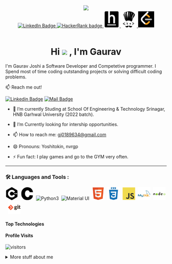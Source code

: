 <div id="header" align="center">
<img src="https://media.giphy.com/media/M9gbBd9nbDrOTu1Mqx/giphy.gif" width="100px"/>
<div id="badges">
<a href="https://www.linkedin.com/in/gaurav-joshi-a41686150/" target="_blank">
<img src="https://upload.wikimedia.org/wikipedia/commons/8/81/LinkedIn_icon.svg"  width="50px"alt="LinkedIn Badge"/>
</a>
 <a href="https://www.hackerrank.com/gj0189634" target="_blank">
  <img src="https://upload.wikimedia.org/wikipedia/commons/6/6a/Hackerrank_meaningful_logo.svg" width ="50px" alt="HackerRank badge"/ >
 </a>
 <a href="https://www.hackerearth.com/@gj0189634" target="_blank">
  <img src="https://raw.githubusercontent.com/Gaurav-99/Gaurav-99/a64231ff66db52f99d5f13c9ab9e5499f799687c/img/hackerearth.svg" width ="50px" alt="HackerEarth badge"/ >
 </a>
  <a href="https://www.codechef.com/users/gaura_joshi_99" target="_blank">
  <img src="https://raw.githubusercontent.com/Gaurav-99/Gaurav-99/a64231ff66db52f99d5f13c9ab9e5499f799687c/img/codechef.svg" width ="50px" alt="Codechef badge"/ >
 </a>
  <a href="https://leetcode.com/yoshitokin/" target="_blank">
  <img src="https://github.com/Gaurav-99/Gaurav-99/blob/main/img/leetcode.png?raw=true" width ="50px" alt="Leetcode badge"/ >
 </a>
</div>
 <img id="badges" src="https://visitor-badge.glitch.me/badge?page_id=Gaurav-99.Gaurav-99" alt=""/>
 <h1>
  Hi
  <img src="https://media.giphy.com/media/hvRJCLFzcasrR4ia7z/giphy.gif" width="30px"/>
  , I'm Gaurav
</h1>
</div>





I'm Gaurav Joshi a Software Developer and Competetive programmer. I Spend most of time coding outstanding projects or solving difficult coding problems.

:mailbox: Reach me out!

 [![Linkedin Badge](https://img.shields.io/badge/-Gaurav-0e76a8?style=flat&labelColor=0e76a8&logo=linkedin&logoColor=white)](https://www.linkedin.com/in/gaurav-joshi-a41686150/) [![Mail Badge](https://img.shields.io/badge/-gaurav-c0392b?style=flat&labelColor=c0392b&logo=gmail&logoColor=white)](mailto:gj0189634@gmail.com)

<!-- TODO: Add last video link -->

- 🔭 I’m currently Studing at School Of Engineering & Technology Srinagar, HNB Garhwal University (2022 batch).

- 🤔 I’m Currently looking for intership opportunities.
- 📫 How to reach me: gj0189634@gmail.com
- 😄 Pronouns: Yoshitokin, nvrgp
- ⚡ Fun fact: I play games and go to the GYM very often.

---

### :hammer_and_wrench: Languages and Tools :
<div>
  <img src="https://raw.githubusercontent.com/Gaurav-99/Gaurav-99/598584a4165e41e69c2914f91b086c359c9fe68a/img/cplusplus.svg" title="Cpp" alt="Cpp" width="40" height="40"/>&nbsp;
  <img src="https://raw.githubusercontent.com/Gaurav-99/Gaurav-99/598584a4165e41e69c2914f91b086c359c9fe68a/img/c.svg" title="C" alt="C" width="40" height="40"/>&nbsp;
  <img src="https://upload.wikimedia.org/wikipedia/commons/c/c3/Python-logo-notext.svg" title="Python3" alt="Python3" width="40" height="40"/>&nbsp;
  <img src="" title="Material UI" alt="Material UI" width="40" height="40"/>&nbsp;
 <img src="https://github.com/devicons/devicon/blob/master/icons/html5/html5-original.svg" title="HTML5" alt="HTML" width="40" height="40"/>&nbsp;
  <img src="https://github.com/devicons/devicon/blob/master/icons/css3/css3-plain-wordmark.svg"  title="CSS3" alt="CSS" width="40" height="40"/>&nbsp;
  <img src="https://github.com/devicons/devicon/blob/master/icons/javascript/javascript-original.svg" title="JavaScript" alt="JavaScript" width="40" height="40"/>&nbsp;
  <img src="https://github.com/devicons/devicon/blob/master/icons/mysql/mysql-original-wordmark.svg" title="MySQL"  alt="MySQL" width="40" height="40"/>&nbsp;
  <img src="https://github.com/devicons/devicon/blob/master/icons/nodejs/nodejs-original-wordmark.svg" title="NodeJS" alt="NodeJS" width="40" height="40"/>&nbsp;
  <img src="https://github.com/devicons/devicon/blob/master/icons/git/git-original-wordmark.svg" title="Git" **alt="Git" width="40" height="40"/>
</div>

#### Top Technologies

<!-- TODO: Make technologies links takes you to repositories -->


#### Profile Visits 

![visitors](https://visitor-badge.glitch.me/badge?page_id=Gaurav-99.Gaurav-99)


 
<details>
<summary>
  More stuff about me
</summary>

<br>

#### Coding Stats

 ###

#### Github Stats

![Gaurav's github stats](https://github-readme-stats.vercel.app/api?username=Gaurav-99&count_private=true&theme=tokyonight&hide=contribs,prs)

</details>
